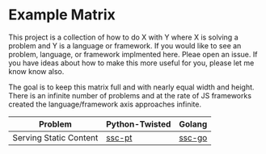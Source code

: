 # Example Matrix

This project is a collection of how to do X with Y where X is solving a problem and Y is a language or framework. If you would like to see an problem, language, or framework implmented here. Pleae open an issue. If you have ideas about how to make this more useful for you, please let me know know also.

The goal is to keep this matrix full and with nearly equal width and height. There is an infinite number of problems and at the rate of JS frameworks created the language/framework axis approaches infinite.

| Problem                | Python-Twisted   | Golang           |
| ---------------------- | ---------------- | ---------------- |
| Serving Static Content | [ssc-pt](ssc-pt) | [ssc-go](ssc-go) |
